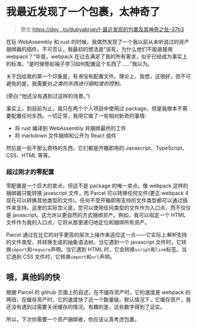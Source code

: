 # 我最近发现了一个包裹，太神奇了

> 原文:[https://dev . to/dubyabrian/I-最近发现的包裹及其神奇之处-37h3](https://dev.to/dubyabrian/i-recently-discovered-parcel-and-its-amazing-37h3)

在玩 WebAssembly 和 rust 的时候，我偶然发现了一个我以前从未听说过的资产捆绑器的插件。不可否认，我最初的想法是“该死，为什么他们不能直接用 webpack？”毕竟，webpack 在过去满足了我的所有需求，似乎已经成为事实上的标准。“是时候卷起袖子学习如何配置这个东西了……”我以为。

关于[包](https://github.com/parcel-bundler/parcel)给我的第一个印象是，有*有*没有配置文件。理论上，我想，这很好，但不可避免的是，我需要对*之类的东西进行细粒度的控制。*

(旁白:“他还没有遇到过这样的场景。”)

事实上，到目前为止，我只在两个个人项目中使用过 package，但是我根本不需要配置任何东西。一切正常，我用它做了一些相对新奇的事情:

*   将 rust 编译到 WebAssembly 并捆绑最终的工件
*   将 markdown 文件捆绑和公开为 React 组件

然后是一些不那么奇特的东西，它们都是开箱即用的:Javascript、TypeScript、CSS、HTML 等等。

### 超过刚才的零配置

零配置是一个巨大的卖点，但这不是 package 的唯一卖点。像 webpack 这样的捆绑器只能转换 javascript 文件，而 Parcel 可以转换任何文件(更正:webpack 4 现在可以转换其他类型的文件)。任何不受开箱即用支持的文件类型都可以通过插件来支持。这里的实际含义是，您可以使用任何类型的文件作为入口点，而不仅仅是 javascript。这允许以更自然的方式捆绑资产。例如，我可以指定一个 HTML 文件作为我的入口点，它将从那里递归地定位和捆绑所有资产。

Parcel 通过在比它的对手更高的层次上操作来适应这一点——它实际上*解析*支持的文件类型，并转换生成的抽象语法树。当它遇到一个 javascript 文件时，它转换`import`和`require`声明。当它遇到 HTML 时，它会转换`script`和`link`标签。当它遇到 CSS 文件时，它转换`import`和`url`声明。

## 哦，真他妈的快

根据 Parcel 的 github 页面上的自述，在不缓存资产时，它的速度是 webpack 的两倍，在缓存资产时，它的速度快了近一个数量级。默认情况下，它缓存资产，我还没有遇到过需要关闭缓存的情况。有趣的是，这些数字得到了证实。

所以，下次你需要一个资产捆绑者，你应该认真考虑包裹。